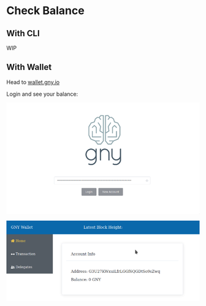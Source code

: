 # Check Balance

## With CLI

WIP

## With Wallet

Head to [wallet.gny.io](http://wallet.gny.io)

Login and see your balance:

![wallet login](../.vuepress/public/wallet_login.png)

![wallet login](../.vuepress/public/wallet_show_address.png)
